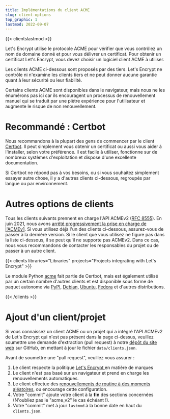 ```yaml
---
title: Implémentations du client ACME
slug: client-options
top_graphic: 1
lastmod: 2022-09-07
---
```


{{< clientslastmod >}}

Let's Encrypt utilise le protocole ACME pour vérifier que vous contrôlez un nom de domaine donné et pour vous délivrer un certificat. Pour obtenir un certificat Let's Encrypt, vous devez choisir un logiciel client ACME à utiliser.

Les clients ACME ci-dessous sont proposés par des tiers. Let's Encrypt ne contrôle ni n'examine les clients tiers et ne peut donner aucune garantie quant à leur sécurité ou leur fiabilité.

Certains clients ACME sont disponibles dans le navigateur, mais nous ne les énumérons pas ici car ils encouragent un processus de renouvellement manuel qui se traduit par une piètre expérience pour l'utilisateur et augmente le risque de non renouvellement.

# Recommandé : Certbot

Nous recommandons à la plupart des gens de commencer par le client [Certbot](https://certbot.eff.org/). Il peut simplement vous obtenir un certificat ou aussi vous aider à l'installer, selon votre préférence. Il est facile à utiliser, fonctionne sur de nombreux systèmes d'exploitation et dispose d'une excellente documentation.

Si Certbot ne répond pas à vos besoins, ou si vous souhaitez simplement essayer autre chose, il y a d'autres clients ci-dessous, regroupés par langue ou par environnement.

# Autres options de clients

Tous les clients suivants prennent en charge l'API ACMEv2 ([RFC 8555](https://tools.ietf.org/html/rfc8555)). En juin 2021, nous avons [arrêté progressivement la prise en charge de l'ACMEv1](https://community.letsencrypt.org/t/end-of-life-plan-for-acmev1/88430/27). Si vous utilisez déjà l'un des clients ci-dessous, assurez-vous de passer à la dernière version. Si le client que vous utilisez ne figure pas dans la liste ci-dessous, il se peut qu'il ne supporte pas ACMEv2. Dans ce cas, nous vous recommandons de contacter les responsables du projet ou de passer à un autre client.

{{< clients libraries="Libraries" projects="Projects integrating with Let's Encrypt" >}}

Le module Python [acme](https://github.com/certbot/certbot/tree/master/acme) fait partie de Certbot, mais est également utilisé par un certain nombre d'autres clients et est disponible sous forme de paquet autonome via [PyPI](https://pypi.python.org/pypi/acme), [Debian](https://packages.debian.org/search?keywords=python-acme), [Ubuntu](https://launchpad.net/ubuntu/+source/python-acme), [Fedora](https://bodhi.fedoraproject.org/updates/?packages=python-acme)  et d'autres distributions.

{{< /clients >}}

# Ajout d'un client/projet

Si vous connaissez un client ACME ou un projet qui a intégré l'API ACMEv2 de Let's Encrypt qui n'est pas présent dans la page ci-dessus, veuillez soumettre une demande d'extraction (pull request) à notre [dépôt du site web](https://github.com/letsencrypt/website/) sur GitHub, en mettant à jour le fichier `data/clients.json`.

Avant de soumettre une "pull request", veuillez vous assurer :

1. Le client respecte la politique [Let's Encrypt ](https://www.abetterinternet.org/trademarks) en matière de marques
1. Le client n'est pas basé sur un navigateur et prend en charge les renouvellements automatiques.
1. Le client effectue des [renouvellements de routine à des moments aléatoires](/docs/integration-guide#when-to-renew), ou encourage cette configuration.
1. Votre "commit" ajoute votre client à la **fin** des sections concernées (N'oubliez pas le "acme_v2" le cas échéant !).
1. Votre "commit" met à jour `lastmod` à la bonne date en haut du  `clients.json`.
